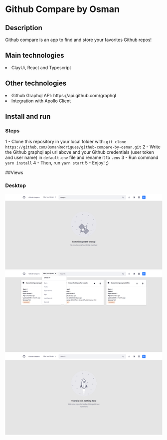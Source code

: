 # Github Compare by Osman

## Description
Github compare is an app to find and store your favorites Github repos!

## Main technologies
<li>ClayUi, React and Typescript</li>     

## Other technologies
<li>Github Graphql API: https://api.github.com/graphql</li>
<li>Integration with Apollo Client</li>

## Install and run

### Steps
1 - Clone this repository in your local folder with: `git clone https://github.com/OsmanRodrigues/github-compare-by-osman.git`
2 - Write the Github graphql api url above and your Github credentials (user token and user name) in `default.env` file and rename it to `.env`
3 - Run command `yarn install`
4 - Then, run `yarn start`
5 - Enjoy! ;)

##Views

### Desktop
<kbd>
<img src='https://raw.githubusercontent.com/OsmanRodrigues/github-compare-by-osman/main/views/github_compare1.png?token=ANEAO6IAQAAG4QOPHEBEG2DAGMTCY' width='auto' heigth='406' align-self='center'>
</kbd>
<kbd>
<img src='https://raw.githubusercontent.com/OsmanRodrigues/github-compare-by-osman/main/views/github_compare2.png?token=ANEAO6NAIYRIDR6PNFYITU3AGMTDO' width='auto' heigth='406' align-self='center'>
</kbd>
<kbd>
<img src='https://raw.githubusercontent.com/OsmanRodrigues/github-compare-by-osman/main/views/github_compare3.png?token=ANEAO6OGS2DCTCE2DL4R2K3AGMTD6' width='auto' heigth='406' align-self='center'>
</kbd>
